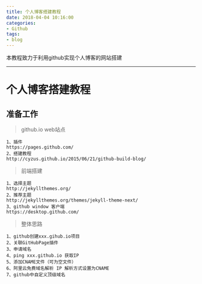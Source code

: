 ```yaml
---
title: 个人博客搭建教程
date: 2018-04-04 10:16:00
categories:
- Github
tags:
- blog
---
```


本教程致力于利用github实现个人博客的网站搭建

---

# 个人博客搭建教程

## 准备工作

> github.io web站点

    1、插件
    https://pages.github.com/
    2、搭建教程
    http://cyzus.github.io/2015/06/21/github-build-blog/
    
> 前端搭建

    1、选择主题
    http://jekyllthemes.org/
    2、推荐主题
    http://jekyllthemes.org/themes/jekyll-theme-next/
    3、github window 客户端
    https://desktop.github.com/
    
> 整体思路

    1、github创建xxx.gihub.io项目
    2、关联GitHubPage插件
    3、申请域名
    4、ping xxx.github.io 获取IP
    5、添加CNAME文件（可为空文件）
    6、阿里云免费域名解析 IP 解析方式设置为CNAME
    7、github中自定义顶级域名
    
    